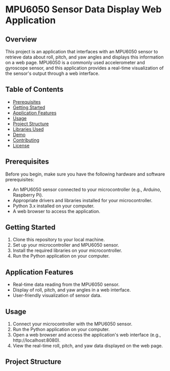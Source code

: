 # MPU6050 Sensor Data Display Web Application

## Overview
This project is an application that interfaces with an MPU6050 sensor to retrieve data about roll, pitch, and yaw angles and displays this information on a web page. MPU6050 is a commonly used accelerometer and gyroscope sensor, and this application provides a real-time visualization of the sensor's output through a web interface.

## Table of Contents
- [Prerequisites](#prerequisites)
- [Getting Started](#getting-started)
- [Application Features](#application-features)
- [Usage](#usage)
- [Project Structure](#project-structure)
- [Libraries Used](#libraries-used)
- [Demo](#demo)
- [Contributing](#contributing)
- [License](#license)

## Prerequisites
Before you begin, make sure you have the following hardware and software prerequisites:
- An MPU6050 sensor connected to your microcontroller (e.g., Arduino, Raspberry Pi).
- Appropriate drivers and libraries installed for your microcontroller.
- Python 3.x installed on your computer.
- A web browser to access the application.

## Getting Started
1. Clone this repository to your local machine.
2. Set up your microcontroller and MPU6050 sensor.
3. Install the required libraries on your microcontroller.
4. Run the Python application on your computer.

## Application Features
- Real-time data reading from the MPU6050 sensor.
- Display of roll, pitch, and yaw angles in a web interface.
- User-friendly visualization of sensor data.

## Usage
1. Connect your microcontroller with the MPU6050 sensor.
2. Run the Python application on your computer.
3. Open a web browser and access the application's web interface (e.g., http://localhost:8080).
4. View the real-time roll, pitch, and yaw data displayed on the web page.

## Project Structure
